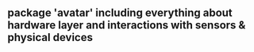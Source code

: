 ## package 'avatar' including everything about hardware layer and interactions with sensors & physical devices